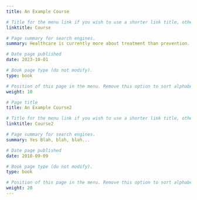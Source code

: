 ```yaml
---
title: An Example Course

# Title for the menu link if you wish to use a shorter link title, otherwise remove this option.
linktitle: Course

# Page summary for search engines.
summary: Healthcare is currently more about treatment than prevention. In this course, you can learn about what you might be able to have some control over in your life as you get older, your lifestyle....

# Date page published
date: 2023-10-01

# Book page type (do not modify).
type: book

# Position of this page in the menu. Remove this option to sort alphabetically.
weight: 10

# Page title
title: An Example Course2

# Title for the menu link if you wish to use a shorter link title, otherwise remove this option.
linktitle: Course2

# Page summary for search engines.
summary: Yes Blah, blah, blah...

# Date page published
date: 2018-09-09

# Book page type (do not modify).
type: book

# Position of this page in the menu. Remove this option to sort alphabetically.
weight: 20
---
```

